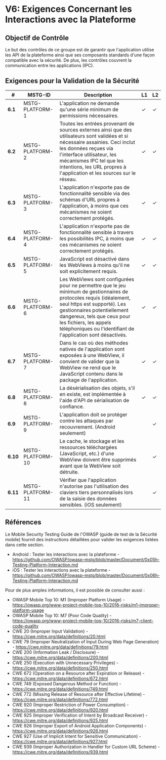 # V6: Exigences Concernant les Interactions avec la Plateforme

## Objectif de Contrôle

Le but des contrôles de ce groupe est de garantir que l'application utilise les API de la plateforme ainsi que ses composants standards d'une façon compatible avec la sécurité. De plus, les contrôles couvrent la communication entre les applications (IPC).

## Exigences pour la Validation de la Sécurité

| # | MSTG-ID | Description | L1 | L2 |
| -- | ---------- | ---------------------- | - | - |
| **6.1** | MSTG-PLATFORM-1 | L'application ne demande qu'une série minimum de permissions nécessaires. | ✓ | ✓ |
| **6.2** | MSTG-PLATFORM-2 | Toutes les entrées provenant de sources externes ainsi que des utilisateurs sont validées et si nécessaire assainies. Ceci inclut les données reçues via l'interface utilisateur, les mécanismes IPC tel que les intentions, les URL propres à l'application et les sources sur le réseau.| ✓ | ✓ |
| **6.3** | MSTG-PLATFORM-3 | L'application n'exporte pas de fonctionnalité sensible via des schémas d'URL propres à l'application, à moins que ces mécanismes ne soient correctement protégés. | ✓ | ✓ |
| **6.4** | MSTG-PLATFORM-4 | L'application n'exporte pas de fonctionnalité sensible à travers les possibilités IPC, à moins que ces mécanismes ne soient correctement protégés. | ✓ | ✓ |
| **6.5** | MSTG-PLATFORM-5 | JavaScript est désactivé dans les WebViews à moins qu'il ne soit explicitement requis. | ✓ | ✓ |
| **6.6** | MSTG-PLATFORM-6 | Les WebViews sont configurées pour ne permettre que le jeu minimum de gestionnaires de protocoles requis (idéalement, seul https est supporté). Les gestionnaires potentiellement dangereux, tels que ceux pour les fichiers, les appels téléphoniques ou l'identifiant de l'application sont désactivés. | ✓ | ✓ |
| **6.7** | MSTG-PLATFORM-7 | Dans le cas où des méthodes natives de l'application sont exposées à une WebView, il convient de valider que la WebView ne rend que le JavaScript contenu dans le package de l'application. | ✓ | ✓ |
| **6.8** | MSTG-PLATFORM-8 | La désérialisation des objets, s'il en existe, est implémentée à l'aide d'API de sérialisation de confiance. | ✓ | ✓ |
| **6.9** | MSTG-PLATFORM-9 | L'application doit se protéger contre les attaques par recouvrement. (Android seulement) |  | ✓ |
| **6.10** | MSTG-PLATFORM-10 | Le cache, le stockage et les ressources téléchargées (JavaScript, etc.) d'une WebView doivent être supprimés avant que la WebView soit détruite. |  | ✓ |
| **6.11** | MSTG-PLATFORM-11 | Vérifier que l'application n'autorise pas l'utilisation des claviers tiers personnalisés lors de la saisie des données sensibles. (iOS seulement) |  | ✓ |

## Références

Le Mobile Security Testing Guide de l'OWASP (guide de test de la Sécurité mobile) fournit des instructions détaillées pour valider les exigences listées dans cette section.

- Android : Tester les interactions avec la plateforme - <https://github.com/OWASP/owasp-mstg/blob/master/Document/0x05h-Testing-Platform-Interaction.md>
- iOS : Tester les interactions avec la plateforme - <https://github.com/OWASP/owasp-mstg/blob/master/Document/0x06h-Testing-Platform-Interaction.md>

Pour de plus amples informations, il est possible de consulter aussi :

- OWASP Mobile Top 10: M1 (Improper Platform Usage) - <https://owasp.org/www-project-mobile-top-10/2016-risks/m1-improper-platform-usage>
- OWASP Mobile Top 10: M7 (Poor Code Quality) - <https://owasp.org/www-project-mobile-top-10/2016-risks/m7-client-code-quality>
- CWE 20 (Improper Input Validation) - <https://cwe.mitre.org/data/definitions/20.html>
- CWE 79 (Improper Neutralization of Input During Web Page Generation) - <https://cwe.mitre.org/data/definitions/79.html>
- CWE 200 (Information Leak / Disclosure) - <https://cwe.mitre.org/data/definitions/200.html>
- CWE 250 (Execution with Unnecessary Privileges) - <https://cwe.mitre.org/data/definitions/250.html>
- CWE 672 (Operation on a Resource after Expiration or Release) - <https://cwe.mitre.org/data/definitions/672.html>
- CWE 749 (Exposed Dangerous Method or Function) - <https://cwe.mitre.org/data/definitions/749.html>
- CWE 772 (Missing Release of Resource after Effective Lifetime) - <https://cwe.mitre.org/data/definitions/772.html>
- CWE 920 (Improper Restriction of Power Consumption) - <https://cwe.mitre.org/data/definitions/920.html>
- CWE 925 (Improper Verification of Intent by Broadcast Receiver) - <https://cwe.mitre.org/data/definitions/925.html>
- CWE 926 (Improper Export of Android Application Components) - <https://cwe.mitre.org/data/definitions/926.html>
- CWE 927 (Use of Implicit Intent for Sensitive Communication) - <https://cwe.mitre.org/data/definitions/927.html>
- CWE 939 (Improper Authorization in Handler for Custom URL Scheme) - <https://cwe.mitre.org/data/definitions/939.html>
